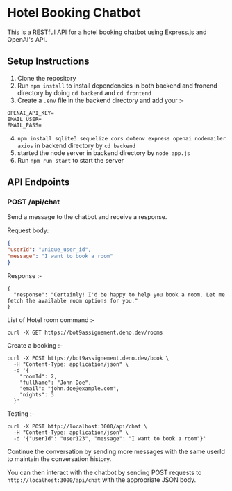 # Hotel Booking Chatbot


This is a RESTful API for a hotel booking chatbot using Express.js and OpenAI's API.

## Setup Instructions

1. Clone the repository
2. Run `npm install` to install dependencies in both backend and fronend directory by doing `cd backend` and   `cd frontend`
3. Create a `.env` file in the backend directory and add your :-
```
OPENAI_API_KEY=
EMAIL_USER=
EMAIL_PASS=
```
    
4. `npm install sqlite3 sequelize cors dotenv express openai nodemailer axios` in backend directory by `cd backend`
5. started the node server in backend directory by `node app.js`
6. Run `npm run start` to start the server

## API Endpoints

### POST /api/chat

Send a message to the chatbot and receive a response.

Request body:
```json :- 
{
"userId": "unique_user_id",
"message": "I want to book a room"
}  
```


Response :- 
``` 
{
  "response": "Certainly! I'd be happy to help you book a room. Let me fetch the available room options for you."
}
```


List of Hotel room command :-
```
curl -X GET https://bot9assignement.deno.dev/rooms

```

Create a booking :-

```
curl -X POST https://bot9assignement.deno.dev/book \
  -H "Content-Type: application/json" \
  -d '{
    "roomId": 2,
    "fullName": "John Doe",
    "email": "john.doe@example.com",
    "nights": 3
  }'

```

Testing :- 
```
curl -X POST http://localhost:3000/api/chat \
  -H "Content-Type: application/json" \
  -d '{"userId": "user123", "message": "I want to book a room"}'
```

Continue the conversation by sending more messages with the same userId to maintain the conversation history.

You can then interact with the chatbot by sending POST requests to `http://localhost:3000/api/chat` with the appropriate JSON body.


